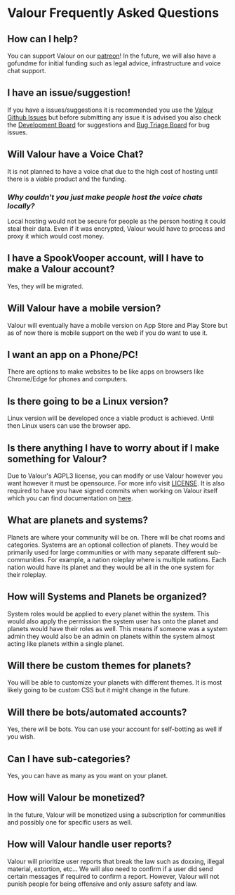 # Valour Frequently Asked Questions

## How can I help?
You can support Valour on our [patreon](https://www.patreon.com/valourapp)!
In the future, we will also have a gofundme for initial funding such as legal advice, infrastructure and voice chat support.
## I have an issue/suggestion!
If you have a issues/suggestions it is recommended you use the [Valour Github Issues](https://github.com/Vooper-Media-LLC/Valour/issues) but before submitting any issue it is advised you also check the [Development Board](https://github.com/SpikeViper/Valour/projects/1) for suggestions and [Bug Triage Board](https://github.com/SpikeViper/Valour/projects/2) for bug issues.
## Will Valour have a Voice Chat?
It is not planned to have a voice chat due to the high cost of hosting until there is a viable product and the funding.
### *Why couldn't you just make people host the voice chats locally?*
Local hosting would not be secure for people as the person hosting it could steal their data. Even if it was encrypted, Valour would have to process and proxy it which would cost money.
## I have a SpookVooper account, will I have to make a Valour account?
Yes, they will be migrated.
## Will Valour have a mobile version?
Valour will eventually have a mobile version on App Store and Play Store but as of now there is mobile support on the web if you do want to use it.
## I want an app on a Phone/PC!
There are options to make websites to be like apps on browsers like Chrome/Edge for phones and computers.
## Is there going to be a Linux version?
Linux version will be developed once a viable product is achieved. Until then Linux users can use the browser app.
## Is there anything I have to worry about if I make something for Valour?
Due to Valour's AGPL3 license, you can modify or use Valour however you want however it must be opensource. For more info visit [LICENSE](https://github.com/SpikeViper/Valour/blob/main/LICENSE). It is also required to have you have signed commits when working on Valour itself which you can find documentation on [here](https://docs.github.com/en/github/authenticating-to-github/managing-commit-signature-verification).
## What are planets and systems?
Planets are where your community will be on. There will be chat rooms and categories. Systems are an optional collection of planets. They would be primarily used for large communities or with many separate different sub-communities. For example, a nation roleplay where is multiple nations. Each nation would have its planet and they would be all in the one system for their roleplay.
## How will Systems and Planets be organized?
System roles would be applied to every planet within the system. This would also apply the permission the system user has onto the planet and planets would have their roles as well. This means if someone was a system admin they would also be an admin on planets within the system almost acting like planets within a single planet.
## Will there be custom themes for planets?
You will be able to customize your planets with different themes. It is most likely going to be custom CSS but it might change in the future.
## Will there be bots/automated accounts?
Yes, there will be bots. You can use your account for self-botting as well if you wish.
## Can I have sub-categories?
Yes, you can have as many as you want on your planet.
## How will Valour be monetized?
In the future, Valour will be monetized using a subscription for communities and possibly one for specific users as well.
## How will Valour handle user reports?
Valour will prioritize user reports that break the law such as doxxing, illegal material, extortion, etc... We will also need to confirm if a user did send certain messages if required to confirm a report. However, Valour will not punish people for being offensive and only assure safety and law.